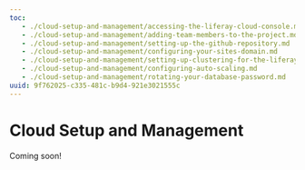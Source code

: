 ```yaml
---
toc:
   - ./cloud-setup-and-management/accessing-the-liferay-cloud-console.md
   - ./cloud-setup-and-management/adding-team-members-to-the-project.md
   - ./cloud-setup-and-management/setting-up-the-github-repository.md
   - ./cloud-setup-and-management/configuring-your-sites-domain.md
   - ./cloud-setup-and-management/setting-up-clustering-for-the-liferay-service.md
   - ./cloud-setup-and-management/configuring-auto-scaling.md
   - ./cloud-setup-and-management/rotating-your-database-password.md
uuid: 9f762025-c335-481c-b9d4-921e3021555c
---
```

# Cloud Setup and Management

Coming soon!
